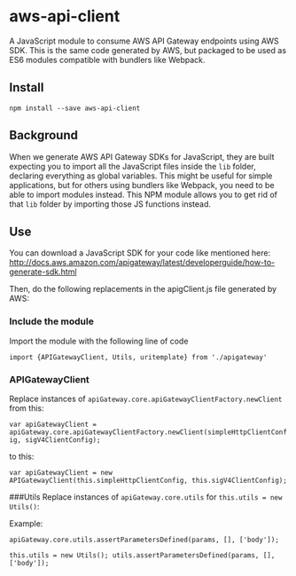 # aws-api-client

A JavaScript module to consume AWS API Gateway endpoints using AWS SDK. This is the same code generated by AWS, but packaged to be used as ES6 modules compatible with bundlers like Webpack.

## Install

`npm install --save aws-api-client`

## Background
When we generate AWS API Gateway SDKs for JavaScript, they are built expecting you to import all the JavaScript files inside the `lib` folder, declaring everything as global variables.
This might be useful for simple applications, but for others using bundlers like Webpack, you need to be able to import modules instead.
This NPM module allows you to get rid of that `lib` folder by importing those JS functions instead.

## Use

You can download a JavaScript SDK for your code like mentioned here: http://docs.aws.amazon.com/apigateway/latest/developerguide/how-to-generate-sdk.html

Then, do the following replacements in the apigClient.js file generated by AWS:

### Include the module
Import the module with the following line of code

``
	import {APIGatewayClient, Utils, uritemplate} from './apigateway'
``

### APIGatewayClient

Replace instances of `apiGateway.core.apiGatewayClientFactory.newClient` from this:

`var apiGatewayClient = apiGateway.core.apiGatewayClientFactory.newClient(simpleHttpClientConfig, sigV4ClientConfig);`

to this:

`var apiGatewayClient = new APIGatewayClient(this.simpleHttpClientConfig, this.sigV4ClientConfig);`

###Utils
Replace instances of `apiGateway.core.utils` for `this.utils = new Utils()`:

Example:

`apiGateway.core.utils.assertParametersDefined(params, [], ['body']);`

``
	this.utils = new Utils();
	utils.assertParametersDefined(params, [], ['body']);
``